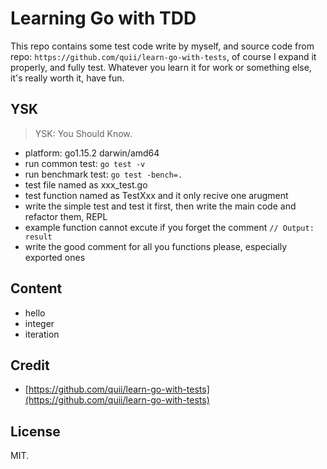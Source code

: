 # Learning Go with TDD

This repo contains some test code write by myself, and source code from repo: `https://github.com/quii/learn-go-with-tests`, of course I expand it properly, and fully test. Whatever you learn it for work or something else, it's really worth it, have fun.

## YSK

> YSK: You Should Know.

- platform: go1.15.2 darwin/amd64
- run common test: `go test -v`
- run benchmark test: `go test -bench=.`
- test file named as xxx_test.go
- test function named as TestXxx and it only recive one arugment
- write the simple test and test it first, then write the main code and refactor them, REPL
- example function cannot excute if you forget the comment `// Output: result`
- write the good comment for all you functions please, especially exported ones

## Content

- hello
- integer
- iteration


## Credit

- [https://github.com/quii/learn-go-with-tests](https://github.com/quii/learn-go-with-tests)

## License

MIT.
